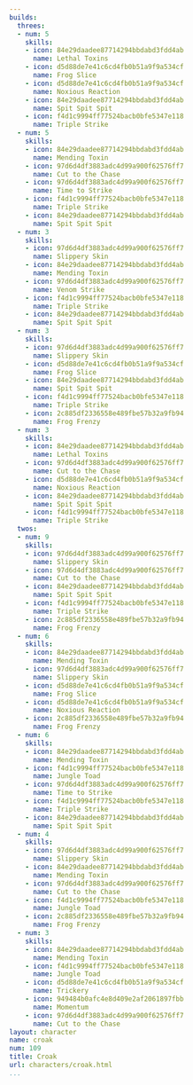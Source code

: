 ```yaml
---
builds:
  threes:
  - num: 5
    skills:
    - icon: 84e29daadee87714294bbdabd3fdd4ab
      name: Lethal Toxins
    - icon: d5d88de7e41c6cd4fb0b51a9f9a534cf
      name: Frog Slice
    - icon: d5d88de7e41c6cd4fb0b51a9f9a534cf
      name: Noxious Reaction
    - icon: 84e29daadee87714294bbdabd3fdd4ab
      name: Spit Spit Spit
    - icon: f4d1c9994ff77524bacb0bfe5347e118
      name: Triple Strike
  - num: 5
    skills:
    - icon: 84e29daadee87714294bbdabd3fdd4ab
      name: Mending Toxin
    - icon: 97d6d4df3883adc4d99a900f62576ff7
      name: Cut to the Chase
    - icon: 97d6d4df3883adc4d99a900f62576ff7
      name: Time to Strike
    - icon: f4d1c9994ff77524bacb0bfe5347e118
      name: Triple Strike
    - icon: 84e29daadee87714294bbdabd3fdd4ab
      name: Spit Spit Spit
  - num: 3
    skills:
    - icon: 97d6d4df3883adc4d99a900f62576ff7
      name: Slippery Skin
    - icon: 84e29daadee87714294bbdabd3fdd4ab
      name: Mending Toxin
    - icon: 97d6d4df3883adc4d99a900f62576ff7
      name: Venom Strike
    - icon: f4d1c9994ff77524bacb0bfe5347e118
      name: Triple Strike
    - icon: 84e29daadee87714294bbdabd3fdd4ab
      name: Spit Spit Spit
  - num: 3
    skills:
    - icon: 97d6d4df3883adc4d99a900f62576ff7
      name: Slippery Skin
    - icon: d5d88de7e41c6cd4fb0b51a9f9a534cf
      name: Frog Slice
    - icon: 84e29daadee87714294bbdabd3fdd4ab
      name: Spit Spit Spit
    - icon: f4d1c9994ff77524bacb0bfe5347e118
      name: Triple Strike
    - icon: 2c885df2336558e489fbe57b32a9fb94
      name: Frog Frenzy
  - num: 3
    skills:
    - icon: 84e29daadee87714294bbdabd3fdd4ab
      name: Lethal Toxins
    - icon: 97d6d4df3883adc4d99a900f62576ff7
      name: Cut to the Chase
    - icon: d5d88de7e41c6cd4fb0b51a9f9a534cf
      name: Noxious Reaction
    - icon: 84e29daadee87714294bbdabd3fdd4ab
      name: Spit Spit Spit
    - icon: f4d1c9994ff77524bacb0bfe5347e118
      name: Triple Strike
  twos:
  - num: 9
    skills:
    - icon: 97d6d4df3883adc4d99a900f62576ff7
      name: Slippery Skin
    - icon: 97d6d4df3883adc4d99a900f62576ff7
      name: Cut to the Chase
    - icon: 84e29daadee87714294bbdabd3fdd4ab
      name: Spit Spit Spit
    - icon: f4d1c9994ff77524bacb0bfe5347e118
      name: Triple Strike
    - icon: 2c885df2336558e489fbe57b32a9fb94
      name: Frog Frenzy
  - num: 6
    skills:
    - icon: 84e29daadee87714294bbdabd3fdd4ab
      name: Mending Toxin
    - icon: 97d6d4df3883adc4d99a900f62576ff7
      name: Slippery Skin
    - icon: d5d88de7e41c6cd4fb0b51a9f9a534cf
      name: Frog Slice
    - icon: d5d88de7e41c6cd4fb0b51a9f9a534cf
      name: Noxious Reaction
    - icon: 2c885df2336558e489fbe57b32a9fb94
      name: Frog Frenzy
  - num: 6
    skills:
    - icon: 84e29daadee87714294bbdabd3fdd4ab
      name: Mending Toxin
    - icon: f4d1c9994ff77524bacb0bfe5347e118
      name: Jungle Toad
    - icon: 97d6d4df3883adc4d99a900f62576ff7
      name: Time to Strike
    - icon: f4d1c9994ff77524bacb0bfe5347e118
      name: Triple Strike
    - icon: 84e29daadee87714294bbdabd3fdd4ab
      name: Spit Spit Spit
  - num: 4
    skills:
    - icon: 97d6d4df3883adc4d99a900f62576ff7
      name: Slippery Skin
    - icon: 84e29daadee87714294bbdabd3fdd4ab
      name: Mending Toxin
    - icon: 97d6d4df3883adc4d99a900f62576ff7
      name: Cut to the Chase
    - icon: f4d1c9994ff77524bacb0bfe5347e118
      name: Jungle Toad
    - icon: 2c885df2336558e489fbe57b32a9fb94
      name: Frog Frenzy
  - num: 3
    skills:
    - icon: 84e29daadee87714294bbdabd3fdd4ab
      name: Mending Toxin
    - icon: f4d1c9994ff77524bacb0bfe5347e118
      name: Jungle Toad
    - icon: d5d88de7e41c6cd4fb0b51a9f9a534cf
      name: Trickery
    - icon: 949484b0afc4e8d409e2af2061897fbb
      name: Momentum
    - icon: 97d6d4df3883adc4d99a900f62576ff7
      name: Cut to the Chase
layout: character
name: croak
num: 109
title: Croak
url: characters/croak.html
...
```

